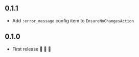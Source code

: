 ## 0.1.1

* Add `:error_message` config item to `EnsureNoChangesAction`

## 0.1.0

* First release :tada: :tada: :tada:
